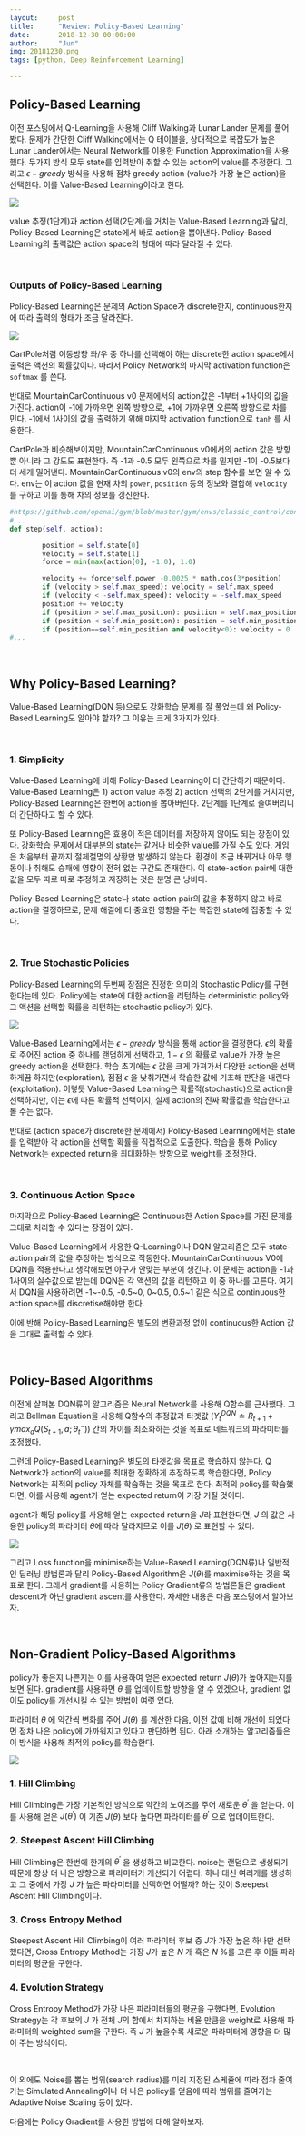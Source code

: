 ```yaml
---
layout:     post
title:      "Review: Policy-Based Learning"
date:       2018-12-30 00:00:00
author:     "Jun"
img: 20181230.png
tags: [python, Deep Reinforcement Learning]

---
```




## Policy-Based Learning

이전 포스팅에서 Q-Learning을 사용해 Cliff Walking과 Lunar Lander 문제를 풀어봤다. 문제가 간단한 Cliff Walking에서는 Q 테이블을, 상대적으로 복잡도가 높은 Lunar Lander에서는 Neural Network를 이용한 Function Approximation을 사용했다. 두가지 방식 모두 state를 입력받아 취할 수 있는 action의 value를 추정한다. 그리고 $\epsilon-greedy$ 방식을 사용해 점차 greedy action (value가 가장 높은 action)을 선택한다. 이를 Value-Based Learning이라고 한다.

![](../assets/materials/20181230/vbl_vs_pbl.png)

 value 추정(1단계)과 action 선택(2단계)을 거치는 Value-Based Learning과 달리, Policy-Based Learning은 state에서 바로 action을 뽑아낸다. Policy-Based Learning의 출력값은 action space의 형태에 따라 달라질 수 있다.

<br>

### Outputs of Policy-Based Learning

Policy-Based Learning은 문제의 Action Space가 discrete한지, continuous한지에 따라 출력의 형태가 조금 달라진다.

![](../assets/materials/20181230/discrete_vs_cont.png)

CartPole처럼 이동방향 좌/우 중 하나를 선택해야 하는 discrete한 action space에서 출력은 액션의 확률값이다. 따라서 Policy Network의 마지막 activation function은 `softmax` 를 쓴다. 

반대로 MountainCarContinuous v0 문제에서의 action값은 -1부터 +1사이의 값을 가진다. action이 -1에 가까우면 왼쪽 방향으로, +1에 가까우면 오른쪽 방향으로 차를 민다. -1에서 1사이의 값을 출력하기 위해 마지막 activation function으로 `tanh` 를 사용한다. 

CartPole과 비슷해보이지만, MountainCarContinuous v0에서의 action 값은 방향 뿐 아니라 그 강도도 표현한다. 즉 -1과 -0.5 모두 왼쪽으로 차를 밀지만 -1이 -0.5보다 더 세게 밀어낸다. MountainCarContinuous v0의 env의 step 함수를 보면 알 수 있다. env는 이 action 값을 현재 차의 `power`, `position` 등의 정보와 결합해 `velocity` 를 구하고 이를 통해 차의 정보를 갱신한다. 

```   python
#https://github.com/openai/gym/blob/master/gym/envs/classic_control/continuous_mountain_car.py
#...
def step(self, action):

        position = self.state[0]
        velocity = self.state[1]
        force = min(max(action[0], -1.0), 1.0)

        velocity += force*self.power -0.0025 * math.cos(3*position)
        if (velocity > self.max_speed): velocity = self.max_speed
        if (velocity < -self.max_speed): velocity = -self.max_speed
        position += velocity
        if (position > self.max_position): position = self.max_position
        if (position < self.min_position): position = self.min_position
        if (position==self.min_position and velocity<0): velocity = 0
#...
```

<br>

## Why Policy-Based Learning?

Value-Based Learning(DQN 등)으로도 강화학습 문제를 잘 풀었는데 왜 Policy-Based Learning도 알아야 할까? 그 이유는 크게 3가지가 있다.

<br>

### 1. Simplicity

Value-Based Learning에 비해 Policy-Based Learning이 더 간단하기 때문이다. Value-Based Learning은 1) action value 추정 2) action 선택의 2단계를 거치지만, Policy-Based Learning은 한번에 action을 뽑아버린다. 2단계를 1단계로 줄여버리니 더 간단하다고 할 수 있다.

또 Policy-Based Learning은 효용이 적은 데이터를 저장하지 않아도 되는 장점이 있다. 강화학습 문제에서 대부분의 state는 같거나 비슷한 value를 가질 수도 있다. 게임은 처음부터 끝까지 절체절명의 상황만 발생하지 않는다. 환경이 조금 바뀌거나 아무 행동이나 취해도 승패에 영향이 전혀 없는 구간도 존재한다. 이 state-action pair에 대한 값을 모두 따로 따로 추정하고 저장하는 것은 분명 큰 낭비다. 

Policy-Based Learning은 state나 state-action pair의 값을 추정하지 않고 바로 action을 결정하므로, 문제 해결에 더 중요한 영향을 주는 복잡한 state에 집중할 수 있다.

<br>

### 2. True Stochastic Policies

Policy-Based Learning의 두번째 장점은 진정한 의미의 Stochastic Policy를 구현한다는데 있다. Policy에는 state에 대한 action을 리턴하는 deterministic policy와 그 액션을 선택할 확률을 리턴하는 stochastic policy가 있다.  

![](../assets/materials/20181230/deterministic_vs_stochastic.png)



Value-Based Learning에서는 $\epsilon-greedy$ 방식을 통해 action을 결정한다. $\epsilon$의 확률로 주어진 action 중 하나를 랜덤하게 선택하고, $1-\epsilon$ 의 확률로 value가 가장 높은 greedy action을 선택한다. 학습 초기에는 $\epsilon$ 값을 크게 가져가서 다양한 action을 선택하게끔 하지만(exploration), 점점 $\epsilon$ 을 낮춰가면서 학습한 값에 기초해 판단을 내린다(exploitation). 이렇듯 Value-Based Learning은 확률적(stochastic)으로 action을 선택하지만, 이는 $\epsilon$에 따른 확률적 선택이지, 실제 action의 진짜 확률값을 학습한다고 볼 수는 없다. 

반대로 (action space가 discrete한 문제에서) Policy-Based Learning에서는 state를 입력받아 각 action을 선택할 확률을 직접적으로 도출한다. 학습을 통해 Policy Network는 expected return을 최대화하는 방향으로 weight를 조정한다.

<br>

### 3. Continuous Action Space

마지막으로 Policy-Based Learning은 Continuous한 Action Space를 가진 문제를 그대로 처리할 수 있다는 장점이 있다. 

Value-Based Learning에서 사용한 Q-Learning이나 DQN 알고리즘은 모두 state-action pair의 값을 추정하는 방식으로 작동한다. MountainCarContinuous V0에 DQN을 적용한다고 생각해보면 아구가 안맞는 부분이 생긴다. 이 문제는 action을 -1과 1사이의 실수값으로 받는데 DQN은 각 액션의 값을 리턴하고 이 중 하나를 고른다. 여기서 DQN을 사용하려면 -1~-0.5, -0.5~0, 0~0.5, 0.5~1 같은 식으로 continuous한 action space를 discretise해야만 한다.

이에 반해 Policy-Based Learning은 별도의 변환과정 없이 continuous한 Action 값을 그대로 출력할 수 있다.



<br>

## Policy-Based Algorithms

이전에 살펴본 DQN류의 알고리즘은 Neural Network를 사용해 Q함수를 근사했다. 그리고 Bellman Equation을 사용해 Q함수의 추정값과 타겟값 ($Y_t^{DQN} \doteq R_{t+1} + \gamma max_a Q(S_{t+1}, a; \theta_t^-)$) 간의 차이를 최소화하는 것을 목표로 네트워크의 파라미터를 조정했다.

그런데 Policy-Based Learning은 별도의 타겟값을 목표로 학습하지 않는다. Q Network가 action의 value를 최대한 정확하게 추정하도록 학습한다면, Policy Network는 최적의 policy 자체를 학습하는 것을 목표로 한다. 최적의 policy를 학습했다면, 이를 사용해 agent가 얻는 expected return이 가장 커질 것이다.  

agent가 해당 policy를 사용해 얻는 expected return을 $J$라 표현한다면, $J$ 의 값은 사용한 policy의 파라미터 $\theta$에 따라 달라지므로 이를 $J(\theta)$ 로 표현할 수 있다.

![](../assets/materials/20181230/objective_fn.png)

그리고 Loss function을 minimise하는 Value-Based Learning(DQN류)나 일반적인 딥러닝 방법론과 달리 Policy-Based Algorithm은 $J(\theta)$를 maximise하는 것을 목표로 한다. 그래서 gradient를 사용하는 Policy Gradient류의 방법론들은 gradient descent가 아닌 gradient ascent를 사용한다. 자세한 내용은 다음 포스팅에서 알아보자.

<br>

## Non-Gradient Policy-Based Algorithms

policy가 좋은지 나쁜지는 이를 사용하여 얻은 expected return $J(\theta)$가 높아지는지를 보면 된다. gradient를 사용하면 $\theta$ 를 업데이트할 방향을 알 수 있겠으나, gradient 없이도 policy를 개선시킬 수 있는 방법이 여럿 있다.

파라미터  $\theta$ 에 약간씩 변화를 주어 $J(\theta)$ 를 계산한 다음, 이전 값에 비해 개선이 되었다면 점차 나은 policy에 가까워지고 있다고 판단하면 된다. 아래 소개하는 알고리즘들은 이 방식을 사용해 최적의 policy를 학습한다.

![](../assets/materials/20181230/algorithms.png)

### 1. Hill Climbing

Hill Climbing은 가장 기본적인 방식으로 약간의 노이즈를 주어 새로운 $\theta^{\prime}$ 을 얻는다. 이를 사용해 얻은 $J(\theta^{\prime})$ 이 기존 $J(\theta)$ 보다 높다면 파라미터를 $\theta^{\prime}$ 으로 업데이트한다.

### 2. Steepest Ascent Hill Climbing

Hill Climbing은 한번에 한개의 $\theta^{\prime}$ 을 생성하고 비교한다. noise는 랜덤으로 생성되기 때문에 항상 더 나은 방향으로 파라미터가 개선되기 어렵다. 하나 대신 여러개를 생성하고 그 중에서 가장 $J$ 가 높은 파라미터를 선택하면 어떨까? 하는 것이 Steepest Ascent Hill Climbing이다.

### 3. Cross Entropy Method

Steepest Ascent Hill Climbing이 여러 파라미터 후보 중 $J$가 가장 높은 하나만 선택했다면, Cross Entropy Method는 가장 $J$가 높은 $N$ 개 혹은 $N$ %를 고른 후 이들 파라미터의 평균을 구한다.

### 4. Evolution Strategy

Cross Entropy Method가 가장 나은 파라미터들의 평균을 구했다면, Evolution Strategy는 각 후보의 $J$ 가 전체 $J$의 합에서 차지하는 비율 만큼을 weight로 사용해 파라미터의 weighted sum을 구한다. 즉 $J$ 가 높을수록 새로운 파라미터에 영향을 더 많이 주는 방식이다.

<br>

이 외에도 Noise를 뽑는 범위(search radius)를 미리 지정된 스케쥴에 따라 점차 줄여가는 Simulated Annealing이나 더 나은 policy를 얻음에 따라 범위를 줄여가는 Adaptive Noise Scaling 등이 있다.

 

다음에는 Policy Gradient를 사용한 방법에 대해 알아보자.